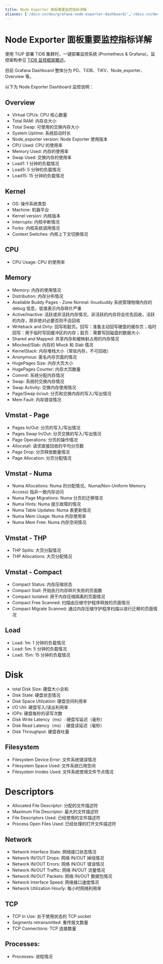 ```yaml
---
title: Node Exporter 面板重要监控指标详解
aliases: ['/docs-cn/dev/grafana-node-exporter-dashboard/','/docs-cn/dev/reference/key-monitoring-metrics/node-exporter-dashboard/']
---
```


# Node Exporter 面板重要监控指标详解

使用 TiUP 部署 TiDB 集群时，一键部署监控系统 (Prometheus & Grafana)，监控架构参见 [TiDB 监控框架概述](/tidb-monitoring-framework.md)。

目前 Grafana Dashboard 整体分为 PD、TiDB、TiKV、Node_exporter、Overview 等。

以下为 Node Exporter Dashboard 监控说明：

## Overview

- Virtual CPUs: CPU 核心数量
- Total RAM: 内存总大小
- Total Swap: 可使用的交换内存大小
- System Uptime: 系统启动时长
- Node_exporter version: Node Exporter 使用版本
- CPU Used: CPU 的使用率
- Memory Used: 内存的使用率
- Swap Used: 交换内存的使用率
- Load1: 1 分钟的负载情况
- Load5: 5 分钟的负载情况
- Load15: 15 分钟的负载情况

## Kernel

- OS: 操作系统类型
- Machine: 机器平台
- Kernel version: 内核版本
- Interrupts: 内核中断情况
- Forks: 内核系统调用情况
- Context Switches: 内核上下文切换情况

## CPU

- CPU Usage: CPU 的使用率

## Memory

- Memory: 内存的使用情况
- Distribution: 内存分布情况
- Available Buddy Pages - Zone Normal: linuxbuddy 系统管理物理内存的 debug 信息，低值表示内存碎片严重
- Active/Inactive: 活跃或非活跃内存情况，非活跃的内存将会优先回收，活跃的内存，除非绝对必要否则不会回收
- Writeback and Dirty: 回写和脏页。回写：准备主动回写硬盘的缓存页；临时回写：用于临时写回缓冲区的内存；脏页：需要写回磁盘的数据大小
- Shared and Mapped: 共享内存和被映射占用的内存情况
- Mlocked/Slab: 内存的 Mlock 和 Slab 情况
- KernelStack: 内存堆栈大小（常驻内存，不可回收）
- Anonymous: 匿名内存页面的情况
- HugePages Size: 内存大页大小
- HugePages Counter: 内存大页数量
- Commit: 系统分配内存情况
- Swap: 系统的交换内存情况
- Swap Activity: 交换内存使用情况
- Page/Swap in/out: 分页和交换内存的写入/写出情况
- Mem Fault: 内存错误情况

## Vmstat - Page

- Pages In/Out: 分页的写入/写出情况
- Pages Swap In/Out: 分页交换的写入/写出情况
- Page Operations: 分页的操作情况
- Allocstall: 请求直接回收的平均分页数
- Page Drop: 分页释放数量情况
- Page Allocation: 分页分配情况

## Vmstat - Numa

- Numa Allocations: Numa 的分配情况。Numa(Non-Uniform Memory Access) 指非一致内存访问
- Numa Page Migrations: Numa 分页的迁移情况
- Numa Hints: Numa 提示故障的情况
- Numa Table Updates: Numa 表更新情况
- Numa Mem Usage: Numa 内存使用率
- Numa Mem Free: Numa 内存空闲情况

## Vmstat - THP

- THP Splits: 大页分裂情况
- THP Allocations: 大页分配情况

## Vmstat - Compact

- Compact Status: 内存压缩状态
- Compact Stall: 开始执行内存碎片失败的页面数
- Compact Isolated: 用于内存压缩隔离的页面情况
- Compact Free Scanned: 扫描由压缩守护程序释放的页面情况
- Compact Migrate Scanned: 通过内存压缩守护程序扫描以进行迁移的页面情况

## Load

- Load: 1m: 1 分钟的负载情况
- Load: 5m: 5 分钟的负载情况
- Load: 15m: 15 分钟的负载情况

# Disk

- total Disk Size: 硬盘大小总和
- Disk State: 硬盘状态情况
- Disk Space Utilzation: 硬盘空间利用率
- I/O Util: 硬盘写入/读出利用率
- IOPs: 硬盘每秒的读写次数
- Disk Write Latency（ms）: 硬盘写延迟（毫秒）
- Disk Read Latency（ms）: 硬盘读延迟（毫秒）
- Disk Throughput: 硬盘吞吐量

## Filesystem

- Filesystem Device Error: 文件系统错误情况
- Filesystem Space Used: 文件系统已用空间
- Filesystem Inodes Used: 文件系统使用文件节点情况

# Descriptors

- Allocated File Descriptor: 分配的文件描述符
- Maximum File Descriptor: 最大的文件描述符
- File Descriptors Used: 已经使用的文件描述符
- Process Open Files Used: 已经处理的打开文件描述符

## Network

- Network Interface State: 网络接口状态情况
- Network IN/OUT Drops: 网络 IN/OUT 掉线情况
- Network IN/OUT Errors: 网络 IN/OUT 错误情况
- Network IN/OUT Traffic: 网络 IN/OUT 流量情况
- Network IN/OUT Packets: 网络 IN/OUT 数据包情况
- Network Interface Speed: 网络接口速度情况
- Network Utilization Hourly: 每小时网络利用率

## TCP

- TCP In Use: 处于使用状态的 TCP socket
- Segments retransmitted: 重传报文数量
- TCP Connections: TCP 连接数量

## Processes:

- Processes: 进程情况
